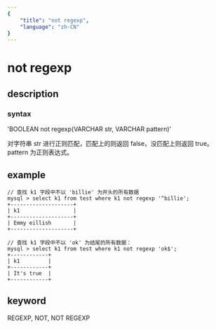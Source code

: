 ```yaml
---
{
    "title": "not regexp",
    "language": "zh-CN"
}
---
```


<!-- 
Licensed to the Apache Software Foundation (ASF) under one
or more contributor license agreements.  See the NOTICE file
distributed with this work for additional information
regarding copyright ownership.  The ASF licenses this file
to you under the Apache License, Version 2.0 (the
"License"); you may not use this file except in compliance
with the License.  You may obtain a copy of the License at

  http://www.apache.org/licenses/LICENSE-2.0

Unless required by applicable law or agreed to in writing,
software distributed under the License is distributed on an
"AS IS" BASIS, WITHOUT WARRANTIES OR CONDITIONS OF ANY
KIND, either express or implied.  See the License for the
specific language governing permissions and limitations
under the License.
-->

# not regexp
## description
### syntax

'BOOLEAN not regexp(VARCHAR str, VARCHAR pattern)'

对字符串 str 进行正则匹配，匹配上的则返回 false，没匹配上则返回 true。pattern 为正则表达式。

## example

```
// 查找 k1 字段中不以 'billie' 为开头的所有数据
mysql > select k1 from test where k1 not regexp '^billie';
+--------------------+
| k1                 |
+--------------------+
| Emmy eillish       |
+--------------------+

// 查找 k1 字段中不以 'ok' 为结尾的所有数据：
mysql > select k1 from test where k1 not regexp 'ok$';
+------------+
| k1         |
+------------+
| It's true  |
+------------+
```

## keyword
REGEXP, NOT, NOT REGEXP
